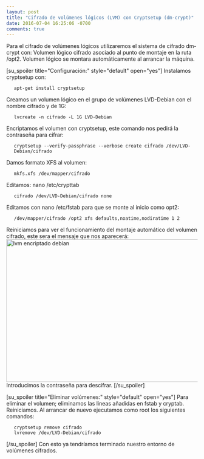 ```yaml
---
layout: post
title: "Cifrado de volúmenes lógicos (LVM) con Cryptsetup (dm-crypt)"
date: 2016-07-04 16:25:06 -0700
comments: true
---
```


Para el cifrado de volúmenes lógicos utilizaremos el sistema de cifrado dm-crypt con:
Volumen lógico cifrado asociado al punto de montaje en la ruta /opt2.
Volumen lógico se montara automáticamente al arrancar la máquina.

[su_spoiler title="Configuración:" style="default" open="yes"]
Instalamos cryptsetup con:
<div class="shell">
<p style="padding-left: 20px;"><code>apt-get install cryptsetup
</code></p>

</div>
Creamos un volumen lógico en el grupo de volúmenes LVD-Debian con el nombre cifrado y de 1G:
<div class="shell">
<p style="padding-left: 20px;"><code>lvcreate -n cifrado -L 1G LVD-Debian
</code></p>

</div>
Encriptamos el volumen con cryptsetup, este comando nos pedirá la contraseña para cifrar:
<div class="shell">
<p style="padding-left: 20px;"><code>cryptsetup --verify-passphrase --verbose create cifrado /dev/LVD-Debian/cifrado
</code></p>

</div>
Damos formato XFS al volumen:
<div class="shell">
<p style="padding-left: 20px;"><code>mkfs.xfs /dev/mapper/cifrado
</code></p>

</div>
Editamos: nano /etc/crypttab
<div class="shell">
<p style="padding-left: 20px;"><code>cifrado /dev/LVD-Debian/cifrado none
</code></p>

</div>
Editamos con nano /etc/fstab para que se monte al inicio como opt2:
<div class="shell">
<p style="padding-left: 20px;"><code>/dev/mapper/cifrado /opt2 xfs defaults,noatime,nodiratime 1 2
</code></p>

</div>
Reiniciamos para ver el funcionamiento del montaje automático del volumen cifrado, este sera el mensaje que nos aparecerá:
<a href="http://www.aventurabinaria.es/wp-content/uploads/2015/11/IMG_20151103_d.jpg"><img class="alignnone size-medium wp-image-366" src="http://www.aventurabinaria.es/wp-content/uploads/2015/11/IMG_20151103_d-744x376.jpg" alt="lvm encriptado debian" width="744" height="376" /></a>
Introducimos la contraseña para descifrar.
[/su_spoiler]

[su_spoiler title="Eliminar volúmenes:" style="default" open="yes"]
Para eliminar el volumen; eliminamos las lineas añadidas en fstab y cryptab. Reiniciamos.
Al arrancar de nuevo ejecutamos como root los siguientes comandos:
<div class="shell">
<p style="padding-left: 20px;"><code>cryptsetup remove cifrado
lvremove /dev/LVD-Debian/cifrado
</code></p>

</div>
[/su_spoiler]
Con esto ya tendríamos terminado nuestro entorno de volúmenes cifrados.